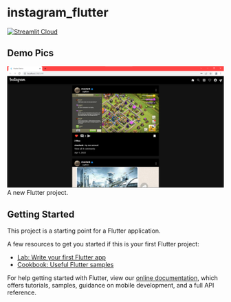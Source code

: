 # instagram_flutter
[![Streamlit Cloud](https://img.shields.io/badge/Firebase-Demo-red?style=for-the-badge&)](https://instagram-clone-ec0a3.web.app/)
## Demo Pics
<img src="https://github.com/shashankanand13monu/Instagram-Clone-Flutter/blob/master/flutter_demo_insta.png">
A new Flutter project.

## Getting Started

This project is a starting point for a Flutter application.

A few resources to get you started if this is your first Flutter project:

- [Lab: Write your first Flutter app](https://flutter.dev/docs/get-started/codelab)
- [Cookbook: Useful Flutter samples](https://flutter.dev/docs/cookbook)

For help getting started with Flutter, view our
[online documentation](https://flutter.dev/docs), which offers tutorials,
samples, guidance on mobile development, and a full API reference.
